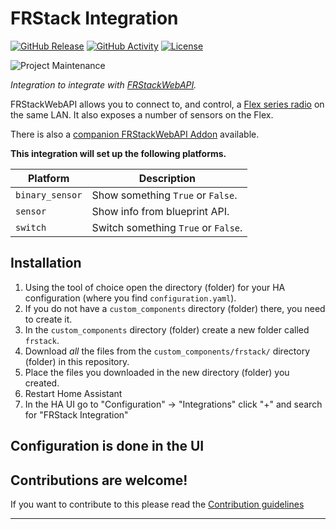 # FRStack Integration

[![GitHub Release][releases-shield]][releases]
[![GitHub Activity][commits-shield]][commits]
[![License][license-shield]](LICENSE)

![Project Maintenance][maintenance-shield]
<!--
[![BuyMeCoffee][buymecoffeebadge]][buymecoffee]

[![Discord][discord-shield]][discord]
[![Community Forum][forum-shield]][forum]
-->

_Integration to integrate with [FRStackWebAPI][frstackwebapi]._

FRStackWebAPI allows you to connect to, and control, a [Flex series radio][flexradio] on the same LAN.
It also exposes a number of sensors on the Flex.

There is also a [companion FRStackWebAPI Addon][frstackwebapi_addon] available.

**This integration will set up the following platforms.**

Platform | Description
-- | --
`binary_sensor` | Show something `True` or `False`.
`sensor` | Show info from blueprint API.
`switch` | Switch something `True` or `False`.

## Installation

1. Using the tool of choice open the directory (folder) for your HA configuration (where you find `configuration.yaml`).
1. If you do not have a `custom_components` directory (folder) there, you need to create it.
1. In the `custom_components` directory (folder) create a new folder called `frstack`.
1. Download _all_ the files from the `custom_components/frstack/` directory (folder) in this repository.
1. Place the files you downloaded in the new directory (folder) you created.
1. Restart Home Assistant
1. In the HA UI go to "Configuration" -> "Integrations" click "+" and search for "FRStack Integration"

## Configuration is done in the UI

<!---->

## Contributions are welcome!

If you want to contribute to this please read the [Contribution guidelines](CONTRIBUTING.md)

***

[frstackwebapi]: https://www.mkcmsoftware.com
[buymecoffee]: https://www.buymeacoffee.com/garethhowell
[buymecoffeebadge]: https://img.shields.io/badge/buy%20me%20a%20coffee-donate-yellow.svg?style=for-the-badge
[commits-shield]: https://img.shields.io/github/commit-activity/garethhowell/frstack_integration.svg?style=for-the-badge
[commits]: https://github.com/garethhowell/frstack_integration/commits/main
[discord]: https://discord.gg/Qa5fW2R
[discord-shield]: https://img.shields.io/discord/330944238910963714.svg?style=for-the-badge
[exampleimg]: example.png
[forum-shield]: https://img.shields.io/badge/community-forum-brightgreen.svg?style=for-the-badge
[forum]: https://community.home-assistant.io/
[license-shield]: https://img.shields.io/github/license/garethhowell/frstack_integration.svg?style=for-the-badge
[maintenance-shield]: https://img.shields.io/badge/maintainer-Joakim%20Sørensen%20%40ludeeus-blue.svg?style=for-the-badge
[releases-shield]: https://img.shields.io/github/release/garethhowell/frstack_integration.svg?style=for-the-badge
[releases]: https://github.com/garethhowell/frstack_integration/releases
[flexradio]: https://www.flexradio.com
[frstackwebapi_addon]: https://github.com/garethhowell/M5KVK-Ham-Radio-Addons